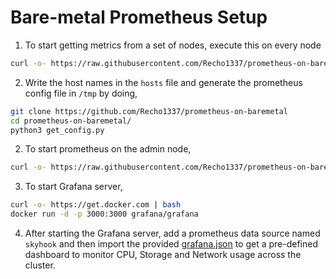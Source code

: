 # Bare-metal Prometheus Setup

1) To start getting metrics from a set of nodes, execute this on every node
```bash
curl -o- https://raw.githubusercontent.com/Recho1337/prometheus-on-baremetal/master/exporter.sh | bash
```

2) Write the host names in the `hosts` file and generate the prometheus config file in `/tmp` by doing,
```bash
git clone https://github.com/Recho1337/prometheus-on-baremetal
cd prometheus-on-baremetal/
python3 get_config.py
```

2) To start prometheus on the admin node,
```bash
curl -o- https://raw.githubusercontent.com/Recho1337/prometheus-on-baremetal/master/prometheus.sh | bash
```

3) To start Grafana server,
```bash
curl -o- https://get.docker.com | bash
docker run -d -p 3000:3000 grafana/grafana
```

4) After starting the Grafana server, add a prometheus data source named `skyhook` and then import the provided [grafana.json](./grafana.json) to get a pre-defined dashboard to monitor CPU, Storage and Network usage across the cluster.

